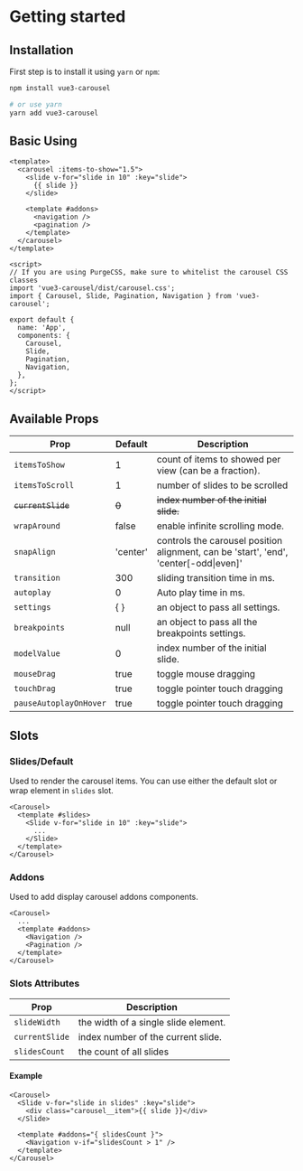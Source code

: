 # Getting started

## Installation

First step is to install it using `yarn` or `npm`:

```bash
npm install vue3-carousel

# or use yarn
yarn add vue3-carousel
```

## Basic Using

```vue
<template>
  <carousel :items-to-show="1.5">
    <slide v-for="slide in 10" :key="slide">
      {{ slide }}
    </slide>

    <template #addons>
      <navigation />
      <pagination />
    </template>
  </carousel>
</template>

<script>
// If you are using PurgeCSS, make sure to whitelist the carousel CSS classes
import 'vue3-carousel/dist/carousel.css';
import { Carousel, Slide, Pagination, Navigation } from 'vue3-carousel';

export default {
  name: 'App',
  components: {
    Carousel,
    Slide,
    Pagination,
    Navigation,
  },
};
</script>
```

## Available Props

| Prop                   | Default  | Description                                                                            |
| ---------------------- | -------- | -------------------------------------------------------------------------------------- |
| `itemsToShow`          | 1        | count of items to showed per view (can be a fraction).                                 |
| `itemsToScroll`        | 1        | number of slides to be scrolled                                                        |
| ~~`currentSlide`~~     | ~~0~~    | ~~index number of the initial slide.~~ <Badge text="Deprecated 0.1.20" type="danger"/> |
| `wrapAround`           | false    | enable infinite scrolling mode.                                                        |
| `snapAlign`            | 'center' | controls the carousel position alignment, can be 'start', 'end', 'center[-odd\|even]'  |
| `transition`           | 300      | sliding transition time in ms.                                                         |
| `autoplay`             | 0        | Auto play time in ms.                                                                  |
| `settings`             | { }      | an object to pass all settings.                                                        |
| `breakpoints`          | null     | an object to pass all the breakpoints settings.                                        |
| `modelValue`           | 0        | index number of the initial slide. <Badge text="0.1.20"/>                              |
| `mouseDrag`            | true     | toggle mouse dragging <Badge text="0.1.23"/>                                           |
| `touchDrag`            | true     | toggle pointer touch dragging <Badge text="0.1.23"/>                                   |
| `pauseAutoplayOnHover` | true     | toggle pointer touch dragging <Badge text="0.1.25"/>                                   |


## Slots

### Slides/Default
Used to render the carousel items. You can use either the default slot or wrap element in `slides` slot.

```vue
<Carousel>
  <template #slides>
    <Slide v-for="slide in 10" :key="slide">
      ...
    </Slide>
  </template>
</Carousel>
```
### Addons
Used to add display carousel addons components.

```vue
<Carousel>
  ...
  <template #addons>
    <Navigation />
    <Pagination />
  </template>
</Carousel>
```

### Slots Attributes

| Prop           | Description                          |
| -------------- | ------------------------------------ |
| `slideWidth`   | the width of a single slide element. |
| `currentSlide` | index number of the current slide.   |
| `slidesCount`  | the count of all slides              |


#### Example

```vue {6,7,8}
<Carousel>
  <Slide v-for="slide in slides" :key="slide">
    <div class="carousel__item">{{ slide }}</div>
  </Slide>

  <template #addons="{ slidesCount }">
    <Navigation v-if="slidesCount > 1" />
  </template>
</Carousel>
```

<script>
import Badge from './.vitepress/components/Badge.vue';

export default {
  components: {
   Badge,
  }
}
</script>